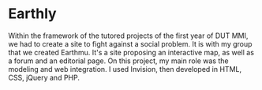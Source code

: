 # Earthly

Within the framework of the tutored projects of the first year of DUT MMI, we had to create a site to fight against a social problem. It is with my group that we created Earthmu. It's a site proposing an interactive map, as well as a forum and an editorial page. On this project, my main role was the modeling and web integration. I used Invision, then developed in HTML, CSS, jQuery and PHP.
